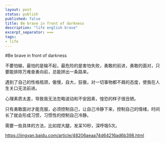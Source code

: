 ```yaml
---
layout: post
status: publish
published: false
title: Be brave in front of darkness
description: "life english brave"
excerpt_separator: ===
tags:
- life
---
```


#Be brave in front of darkness

不要怕输，最怕的是输不起，最危险的是害怕失败，勇敢的前进，勇敢的面对，只要能排除万难奋勇向前，总能拼出一条路来。

遇到了自己的性格瓶颈，傲慢，自大，狂傲，对一切事物都不屑的态度，使我在人生关口无法前进。

心理素质太差，导致我无法忽略波动和不安因素，惶恐的样子很丑陋。

只有勇敢面对才能克服，必须控制自己，让自己冷静下来，控制自己的情绪，时间长了就会形成习惯，习惯性的控制自己冷静。

需要一些具体的方法，比如捏大腿，发呆10秒，深呼吸5次。

https://jingyan.baidu.com/article/48206aeaa74d64216ad6b398.html


